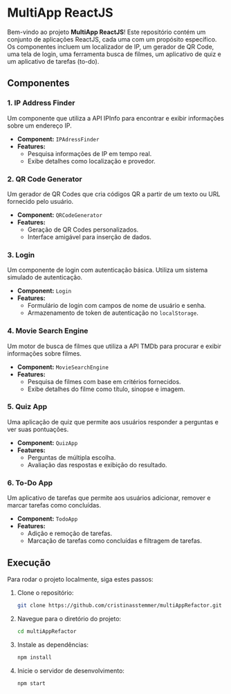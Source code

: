 # MultiApp ReactJS

Bem-vindo ao projeto **MultiApp ReactJS**! Este repositório contém um conjunto de aplicações ReactJS, cada uma com um propósito específico. Os componentes incluem um localizador de IP, um gerador de QR Code, uma tela de login, uma ferramenta busca de filmes, um aplicativo de quiz e um aplicativo de tarefas (to-do).

## Componentes

### 1. IP Address Finder

Um componente que utiliza a API IPInfo para encontrar e exibir informações sobre um endereço IP. 

- **Component:** `IPAdressFinder`
- **Features:**
  - Pesquisa informações de IP em tempo real.
  - Exibe detalhes como localização e provedor.

### 2. QR Code Generator

Um gerador de QR Codes que cria códigos QR a partir de um texto ou URL fornecido pelo usuário.

- **Component:** `QRCodeGenerator`
- **Features:**
  - Geração de QR Codes personalizados.
  - Interface amigável para inserção de dados.

### 3. Login

Um componente de login com autenticação básica. Utiliza um sistema simulado de autenticação.

- **Component:** `Login`
- **Features:**
  - Formulário de login com campos de nome de usuário e senha.
  - Armazenamento de token de autenticação no `localStorage`.

### 4. Movie Search Engine

Um motor de busca de filmes que utiliza a API TMDb para procurar e exibir informações sobre filmes.

- **Component:** `MovieSearchEngine`
- **Features:**
  - Pesquisa de filmes com base em critérios fornecidos.
  - Exibe detalhes do filme como título, sinopse e imagem.

### 5. Quiz App

Uma aplicação de quiz que permite aos usuários responder a perguntas e ver suas pontuações.

- **Component:** `QuizApp`
- **Features:**
  - Perguntas de múltipla escolha.
  - Avaliação das respostas e exibição do resultado.

### 6. To-Do App

Um aplicativo de tarefas que permite aos usuários adicionar, remover e marcar tarefas como concluídas.

- **Component:** `TodoApp`
- **Features:**
  - Adição e remoção de tarefas.
  - Marcação de tarefas como concluídas e filtragem de tarefas.

## Execução

Para rodar o projeto localmente, siga estes passos:

1. Clone o repositório:

   ```bash
   git clone https://github.com/cristinasstemmer/multiAppRefactor.git
   
2. Navegue para o diretório do projeto:

   ```bash
   cd multiAppRefactor
   
3. Instale as dependências:
   
     ```bash
   npm install
     
4. Inicie o servidor de desenvolvimento:

     ```bash
   npm start
